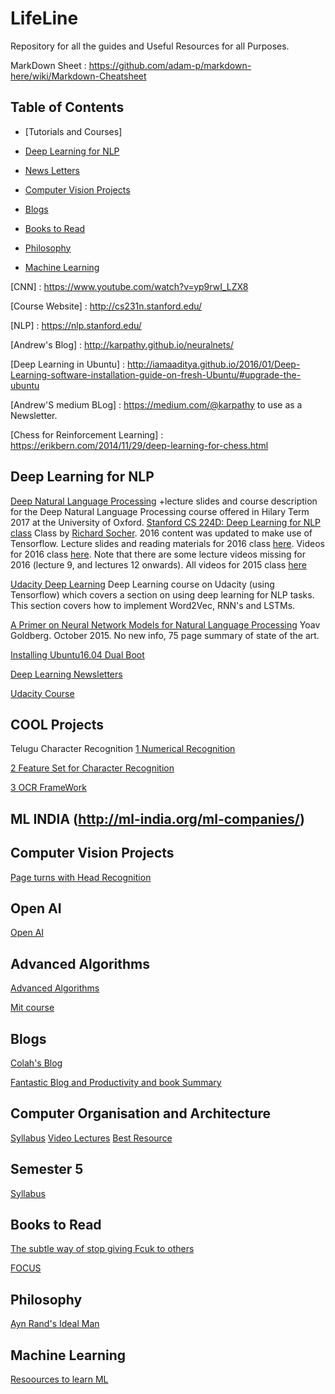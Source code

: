 # LifeLine
Repository for all the guides and Useful Resources for all Purposes.

MarkDown Sheet : https://github.com/adam-p/markdown-here/wiki/Markdown-Cheatsheet

## Table of Contents
 - [Tutorials and Courses]
 
 - [Deep Learning for NLP](#deep-learning-for-nlp)
 
 - [News Letters](#news-letters)
 
 - [Computer Vision Projects](#computer-vision-projects)
 
 - [Blogs](#blogs)
 
 - [Books to Read](#books-to-read)
 
 - [Philosophy](#philosophy)
 
 - [Machine Learning](#machine-learning)
 
 
[CNN] : https://www.youtube.com/watch?v=yp9rwI_LZX8

[Course Website] : http://cs231n.stanford.edu/


[NLP] : https://nlp.stanford.edu/ 
      
[Andrew's Blog] : http://karpathy.github.io/neuralnets/


[Deep Learning in Ubuntu] : http://iamaaditya.github.io/2016/01/Deep-Learning-software-installation-guide-on-fresh-Ubuntu/#upgrade-the-ubuntu 


[Andrew'S medium BLog] : https://medium.com/@karpathy to use as a Newsletter.

[Chess for Reinforcement Learning] : https://erikbern.com/2014/11/29/deep-learning-for-chess.html


## Deep Learning for NLP
[Deep Natural Language Processing](https://github.com/oxford-cs-deepnlp-2017/lectures)
 +lecture slides and course description for the Deep Natural Language Processing course offered in Hilary Term 2017 at the University of Oxford.
[Stanford CS 224D: Deep Learning for NLP class](http://cs224d.stanford.edu/syllabus.html)
Class by [Richard Socher](https://scholar.google.com/citations?user=FaOcyfMAAAAJ&hl=en). 2016 content was updated to make use of Tensorflow. Lecture slides and reading materials for 2016 class [here](http://cs224d.stanford.edu/syllabus.html). Videos for 2016 class [here](https://www.youtube.com/playlist?list=PLmImxx8Char9Ig0ZHSyTqGsdhb9weEGam). Note that there are some lecture videos missing for 2016 (lecture 9, and lectures 12 onwards). All videos for 2015 class [here](https://www.youtube.com/playlist?list=PLmImxx8Char8dxWB9LRqdpCTmewaml96q)

[Udacity Deep Learning](https://classroom.udacity.com/courses/ud730)
Deep Learning course on Udacity (using Tensorflow) which covers a section on using deep learning for NLP tasks. This section covers how to implement Word2Vec, RNN's and LSTMs.

[A Primer on Neural Network Models for Natural Language Processing](http://u.cs.biu.ac.il/~yogo/nnlp.pdf)
Yoav Goldberg. October 2015. No new info, 75 page summary of state of the art.


[Installing Ubuntu16.04 Dual Boot](https://www.quora.com/How-can-I-dual-boot-my-laptop-with-Linux-and-Windows/answer/Kaustubh-Hiw%CE%B1re)

[Deep Learning Newsletters](https://www.wildml.com/2015/11/understanding-convolutional-neural-networks-for-nlp)


[Udacity Course](https://classroom.udacity.com/courses/ud730)


## COOL Projects
Telugu Character Recognition  [1 Numerical Recognition](http://www.academia.edu/29176316/Telugu_numeral_recognition_using_machine_learning_techniques)



[2 Feature Set for Character Recognition ](http://www.indjst.org/index.php/indjst/article/view/79996/61956) 



[3 OCR FrameWork](https://arxiv.org/pdf/1509.05962.pdf)


## ML INDIA (http://ml-india.org/ml-companies/) 


## Computer Vision Projects
[Page turns with Head Recognition](https://chaidarun.com/page-turner) 


## Open AI
[Open AI](https://openai.com/)


## Advanced Algorithms
[Advanced Algorithms](http://people.csail.mit.edu/moitra/854.html)


[Mit course](https://ocw.mit.edu/courses/electrical-engineering-and-computer-science/6-046j-design-and-analysis-of-algorithms-spring-2015/)



## Blogs
[Colah's Blog](http://colah.github.io/)

[Fantastic Blog and Productivity and book Summary](https://paulminors.com/blog)



## Computer Organisation and Architecture

[Syllabus](http://cse.iitkgp.ac.in/~wbcm/cgi-bin/wbcm/common/go.cgi)
[Video Lectures](https://www.youtube.com/watch?v=03fhijH6e2w&index=16&list=PLw0fM2uDN4J5f1juGVzOGVWGGNMm2Znhn)
[Best Resource](http://nptel.ac.in/courses/106103068/pdf/coa.pdf) 


## Semester 5 

[Syllabus](http://cse.iitkgp.ac.in/syllabus2.php#CS30003)

## Books to Read
[The subtle way of stop giving Fcuk to others](https://www.readanybook.com/online/565750#383023)

[FOCUS](https://read.amazon.in/?asin=B00EQZN930)

## Philosophy 
[Ayn Rand's Ideal Man](https://www.youtube.com/watch?v=1ixclrtypKo)


## Machine Learning
[Resoources to learn ML](https://www.analyticsvidhya.com/blog/2016/10/16-new-must-watch-tutorials-courses-on-machine-learning/)
